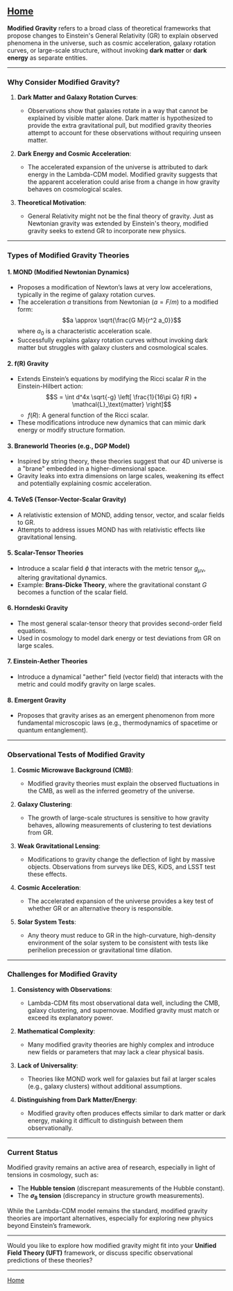 [Home](https://t2m.io/VwvDcuw)
---

**Modified Gravity** refers to a broad class of theoretical frameworks that propose changes to Einstein's General Relativity (GR) to explain observed phenomena in the universe, such as cosmic acceleration, galaxy rotation curves, or large-scale structure, without invoking **dark matter** or **dark energy** as separate entities.

---

### **Why Consider Modified Gravity?**

1. **Dark Matter and Galaxy Rotation Curves**:
   - Observations show that galaxies rotate in a way that cannot be explained by visible matter alone. Dark matter is hypothesized to provide the extra gravitational pull, but modified gravity theories attempt to account for these observations without requiring unseen matter.

2. **Dark Energy and Cosmic Acceleration**:
   - The accelerated expansion of the universe is attributed to dark energy in the Lambda-CDM model. Modified gravity suggests that the apparent acceleration could arise from a change in how gravity behaves on cosmological scales.

3. **Theoretical Motivation**:
   - General Relativity might not be the final theory of gravity. Just as Newtonian gravity was extended by Einstein's theory, modified gravity seeks to extend GR to incorporate new physics.

---

### **Types of Modified Gravity Theories**

#### 1. **MOND (Modified Newtonian Dynamics)**
   - Proposes a modification of Newton’s laws at very low accelerations, typically in the regime of galaxy rotation curves.
   - The acceleration $a$ transitions from Newtonian ($a = F/m$) to a modified form:
     $$a \approx \sqrt{\frac{G M}{r^2 a_0}}$$
     where $a_0$ is a characteristic acceleration scale.
   - Successfully explains galaxy rotation curves without invoking dark matter but struggles with galaxy clusters and cosmological scales.

#### 2. **f(R) Gravity**
   - Extends Einstein’s equations by modifying the Ricci scalar $R$ in the Einstein-Hilbert action:
     $$S = \int d^4x \sqrt{-g} \left[ \frac{1}{16\pi G} f(R) + \mathcal{L}_\text{matter} \right]$$
     - $f(R)$: A general function of the Ricci scalar.
   - These modifications introduce new dynamics that can mimic dark energy or modify structure formation.

#### 3. **Braneworld Theories (e.g., DGP Model)**
   - Inspired by string theory, these theories suggest that our 4D universe is a "brane" embedded in a higher-dimensional space.
   - Gravity leaks into extra dimensions on large scales, weakening its effect and potentially explaining cosmic acceleration.

#### 4. **TeVeS (Tensor-Vector-Scalar Gravity)**
   - A relativistic extension of MOND, adding tensor, vector, and scalar fields to GR.
   - Attempts to address issues MOND has with relativistic effects like gravitational lensing.

#### 5. **Scalar-Tensor Theories**
   - Introduce a scalar field $\phi$ that interacts with the metric tensor $g_{\mu\nu}$, altering gravitational dynamics.
   - Example: **Brans-Dicke Theory**, where the gravitational constant $G$ becomes a function of the scalar field.

#### 6. **Horndeski Gravity**
   - The most general scalar-tensor theory that provides second-order field equations.
   - Used in cosmology to model dark energy or test deviations from GR on large scales.

#### 7. **Einstein-Aether Theories**
   - Introduce a dynamical "aether" field (vector field) that interacts with the metric and could modify gravity on large scales.

#### 8. **Emergent Gravity**
   - Proposes that gravity arises as an emergent phenomenon from more fundamental microscopic laws (e.g., thermodynamics of spacetime or quantum entanglement).

---

### **Observational Tests of Modified Gravity**

1. **Cosmic Microwave Background (CMB)**:
   - Modified gravity theories must explain the observed fluctuations in the CMB, as well as the inferred geometry of the universe.

2. **Galaxy Clustering**:
   - The growth of large-scale structures is sensitive to how gravity behaves, allowing measurements of clustering to test deviations from GR.

3. **Weak Gravitational Lensing**:
   - Modifications to gravity change the deflection of light by massive objects. Observations from surveys like DES, KiDS, and LSST test these effects.

4. **Cosmic Acceleration**:
   - The accelerated expansion of the universe provides a key test of whether GR or an alternative theory is responsible.

5. **Solar System Tests**:
   - Any theory must reduce to GR in the high-curvature, high-density environment of the solar system to be consistent with tests like perihelion precession or gravitational time dilation.

---

### **Challenges for Modified Gravity**

1. **Consistency with Observations**:
   - Lambda-CDM fits most observational data well, including the CMB, galaxy clustering, and supernovae. Modified gravity must match or exceed its explanatory power.

2. **Mathematical Complexity**:
   - Many modified gravity theories are highly complex and introduce new fields or parameters that may lack a clear physical basis.

3. **Lack of Universality**:
   - Theories like MOND work well for galaxies but fail at larger scales (e.g., galaxy clusters) without additional assumptions.

4. **Distinguishing from Dark Matter/Energy**:
   - Modified gravity often produces effects similar to dark matter or dark energy, making it difficult to distinguish between them observationally.

---

### **Current Status**

Modified gravity remains an active area of research, especially in light of tensions in cosmology, such as:
- The **Hubble tension** (discrepant measurements of the Hubble constant).
- The **$\sigma_8$ tension** (discrepancy in structure growth measurements).

While the Lambda-CDM model remains the standard, modified gravity theories are important alternatives, especially for exploring new physics beyond Einstein’s framework.

---

Would you like to explore how modified gravity might fit into your **Unified Field Theory (UFT)** framework, or discuss specific observational predictions of these theories?


---

[Home](https://t2m.io/VwvDcuw)
